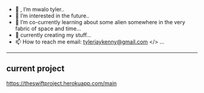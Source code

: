- 👋 , I’m mwalo tyler..
- 👀 I’m interested in the future..
- 🌱 I’m co-currently learning about some alien somewhere in the very fabric of space and time...
- 💞️ currently creating my stuff...
- 📫 How to reach me  <a> email: tylerjaykenny@gmail.com </> ...

<!---
tylerjay254/tylerjay254 is a ✨ special ✨ repository because its `README.md` (this file) appears on your GitHub profile.
You can click the Preview link to take a look at your changes.
--->
---
  current project 
---
  https://theswiftproject.herokuapp.com/main  
  
